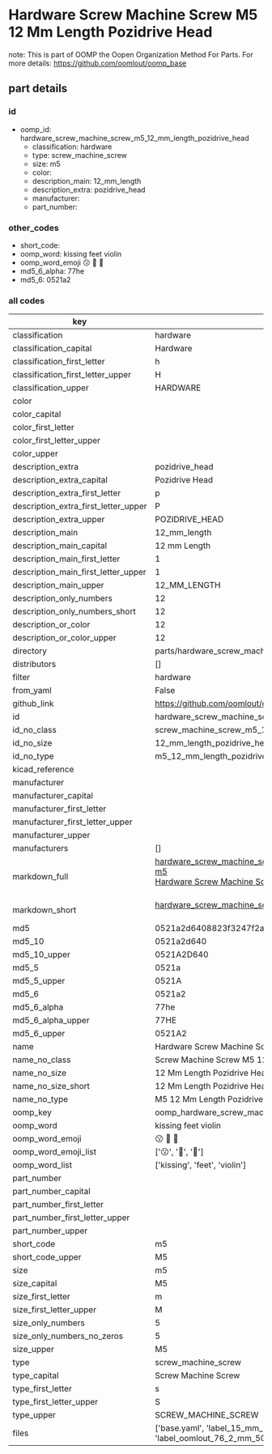 # Hardware Screw Machine Screw M5 12 Mm Length Pozidrive Head  

note: This is part of OOMP the Oopen Organization Method For Parts. For more details: https://github.com/oomlout/oomp_base

##  part details





### id
* oomp_id: hardware_screw_machine_screw_m5_12_mm_length_pozidrive_head
  * classification: hardware
  * type: screw_machine_screw
  * size: m5
  * color: 
  * description_main: 12_mm_length
  * description_extra: pozidrive_head
  * manufacturer: 
  * part_number: 

### other_codes
* short_code: 
* oomp_word: kissing feet violin
* oomp_word_emoji :kissing: :feet: :violin:
* md5_6_alpha: 77he
* md5_6: 0521a2

### all codes 
| key | value |  
| --- | --- |  
| classification | hardware |  
| classification_capital | Hardware |  
| classification_first_letter | h |  
| classification_first_letter_upper | H |  
| classification_upper | HARDWARE |  
| color |  |  
| color_capital |  |  
| color_first_letter |  |  
| color_first_letter_upper |  |  
| color_upper |  |  
| description_extra | pozidrive_head |  
| description_extra_capital | Pozidrive Head |  
| description_extra_first_letter | p |  
| description_extra_first_letter_upper | P |  
| description_extra_upper | POZIDRIVE_HEAD |  
| description_main | 12_mm_length |  
| description_main_capital | 12 mm Length |  
| description_main_first_letter | 1 |  
| description_main_first_letter_upper | 1 |  
| description_main_upper | 12_MM_LENGTH |  
| description_only_numbers | 12 |  
| description_only_numbers_short | 12 |  
| description_or_color | 12 |  
| description_or_color_upper | 12 |  
| directory | parts/hardware_screw_machine_screw_m5_12_mm_length_pozidrive_head |  
| distributors | [] |  
| filter | hardware |  
| from_yaml | False |  
| github_link | https://github.com/oomlout/oomlout_oomp_part_src/tree/main/parts/hardware_screw_machine_screw_m5_12_mm_length_pozidrive_head/working |  
| id | hardware_screw_machine_screw_m5_12_mm_length_pozidrive_head |  
| id_no_class | screw_machine_screw_m5_12_mm_length_pozidrive_head |  
| id_no_size | 12_mm_length_pozidrive_head |  
| id_no_type | m5_12_mm_length_pozidrive_head |  
| kicad_reference |  |  
| manufacturer |  |  
| manufacturer_capital |  |  
| manufacturer_first_letter |  |  
| manufacturer_first_letter_upper |  |  
| manufacturer_upper |  |  
| manufacturers | [] |  
| markdown_full | [hardware_screw_machine_screw_m5_12_mm_length_pozidrive_head](https://github.com/oomlout/oomlout_oomp_part_src/tree/main/parts/hardware_screw_machine_screw_m5_12_mm_length_pozidrive_head/working)<br>[m5](https://github.com/oomlout/oomlout_oomp_part_src/tree/main/parts/hardware_screw_machine_screw_m5_12_mm_length_pozidrive_head/working)<br>[Hardware Screw Machine Screw M5 12 Mm Length Pozidrive Head](https://github.com/oomlout/oomlout_oomp_part_src/tree/main/parts/hardware_screw_machine_screw_m5_12_mm_length_pozidrive_head/working)<br><br> |  
| markdown_short | [hardware_screw_machine_screw_m5_12_mm_length_pozidrive_head](https://github.com/oomlout/oomlout_oomp_part_src/tree/main/parts/hardware_screw_machine_screw_m5_12_mm_length_pozidrive_head/working)<br><br> |  
| md5 | 0521a2d6408823f3247f2a64fabcc104 |  
| md5_10 | 0521a2d640 |  
| md5_10_upper | 0521A2D640 |  
| md5_5 | 0521a |  
| md5_5_upper | 0521A |  
| md5_6 | 0521a2 |  
| md5_6_alpha | 77he |  
| md5_6_alpha_upper | 77HE |  
| md5_6_upper | 0521A2 |  
| name | Hardware Screw Machine Screw M5 12 Mm Length Pozidrive Head |  
| name_no_class | Screw Machine Screw M5 12 Mm Length Pozidrive Head |  
| name_no_size | 12 Mm Length Pozidrive Head |  
| name_no_size_short | 12 Mm Length Pozidrive Head |  
| name_no_type | M5 12 Mm Length Pozidrive Head |  
| oomp_key | oomp_hardware_screw_machine_screw_m5_12_mm_length_pozidrive_head |  
| oomp_word | kissing feet violin |  
| oomp_word_emoji | :kissing: :feet: :violin: |  
| oomp_word_emoji_list | [':kissing:', ':feet:', ':violin:'] |  
| oomp_word_list | ['kissing', 'feet', 'violin'] |  
| part_number |  |  
| part_number_capital |  |  
| part_number_first_letter |  |  
| part_number_first_letter_upper |  |  
| part_number_upper |  |  
| short_code | m5 |  
| short_code_upper | M5 |  
| size | m5 |  
| size_capital | M5 |  
| size_first_letter | m |  
| size_first_letter_upper | M |  
| size_only_numbers | 5 |  
| size_only_numbers_no_zeros | 5 |  
| size_upper | M5 |  
| type | screw_machine_screw |  
| type_capital | Screw Machine Screw |  
| type_first_letter | s |  
| type_first_letter_upper | S |  
| type_upper | SCREW_MACHINE_SCREW |  
| files | ['base.yaml', 'label_15_mm_30_mm.pdf', 'label_15_mm_30_mm.svg', 'label_76_2_mm_50_8_mm.pdf', 'label_76_2_mm_50_8_mm.svg', 'label_oomlout_76_2_mm_50_8_mm.pdf', 'label_oomlout_76_2_mm_50_8_mm.svg', 'readme.md', 'working.json', 'working.yaml'] |  
